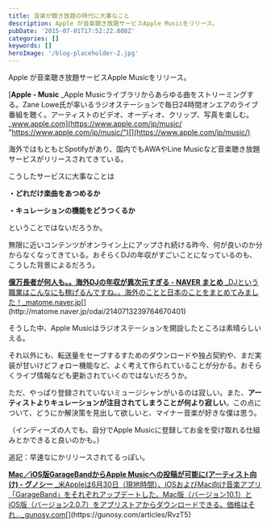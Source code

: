 ```yaml
---
title: 音楽が聴き放題の時代に大事なこと
description: Apple が音楽聴き放題サービスApple Musicをリリース。
pubDate: '2015-07-01T17:52:22.808Z'
categories: []
keywords: []
heroImage: '/blog-placeholder-2.jpg'
---
```


Apple が音楽聴き放題サービスApple Musicをリリース。

[**Apple - Music**
_Apple Musicライブラリからあらゆる曲をストリーミングする。Zane Lowe氏が率いるラジオステーションで毎日24時間オンエアのライブ番組を聴く。アーティストのビデオ、オーディオ、クリップ、写真を楽しむ。_www.apple.com](https://www.apple.com/jp/music/ "https://www.apple.com/jp/music/")[](https://www.apple.com/jp/music/)

海外ではもともとSpotifyがあり、国内でもAWAやLine Musicなど音楽聴き放題サービスがリリースされてきている。

こうしたサービスに大事なことは

**・どれだけ楽曲をあつめるか**

**・キュレーションの機能をどうつくるか**

ということではないだろうか。

無限に近いコンテンツがオンライン上にアップされ続ける昨今、何が良いのか分からなくなってきている。おそらくDJの年収がすごいことになっているのも、こうした背景によるだろう。

[**億万長者が何人も。。海外DJの年収が異次元すぎる - NAVER まとめ**
_DJという職業はこんなにも稼げるんですね。。海外のことと日本のことをまとめてみました！_matome.naver.jp](http://matome.naver.jp/odai/2140713239764670401 "http://matome.naver.jp/odai/2140713239764670401")[](http://matome.naver.jp/odai/2140713239764670401)

そうした中、Apple Musicはラジオステーションを開設したところは素晴らしいえる。

それ以外にも、転送量をセーブするすためのダウンロードや独占契約や、まだ実装が甘いけどフォロー機能など、よく考えて作られていることが分かる。おそらくライブ情報なども更新されていくのではないだろうか。

ただ、やっぱり登録されていないミュージシャンがいるのは寂しい。また、**アーティストよりキュレーションが注目されてしまうことが何より寂しい**。この点について、どうにか解決策を見出して欲しいと、マイナー音楽が好きな僕は思う。

（インディーズの人でも、自分でApple Musicに登録してお金を受け取れる仕組みとかできると良いのかも。）

追記：早速なにかリリースされてるっぽい。

[**Mac／iOS版GarageBandからApple Musicへの投稿が可能に(アーティスト向け) - グノシー**
_米Appleは6月30日（現地時間）、iOSおよびMac向け音楽アプリ「GarageBand」をそれぞれアップデートした。Mac版（バージョン10.1）とiOS版（バージョン2.0.7）をアプリストアからダウンロードできる。価格はそれ…_gunosy.com](https://gunosy.com/articles/RvzT5 "https://gunosy.com/articles/RvzT5")[](https://gunosy.com/articles/RvzT5)